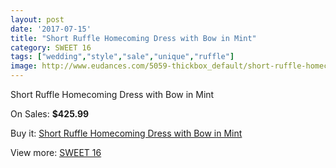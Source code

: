 ```yaml
---
layout: post
date: '2017-07-15'
title: "Short Ruffle Homecoming Dress with Bow in Mint"
category: SWEET 16
tags: ["wedding","style","sale","unique","ruffle"]
image: http://www.eudances.com/5059-thickbox_default/short-ruffle-homecoming-dress-with-bow-in-mint.jpg
---
```

Short Ruffle Homecoming Dress with Bow in Mint

On Sales: **$425.99**
<a href="https://www.eudances.com/en/sweet-16/1711-short-ruffle-homecoming-dress-with-bow-in-mint.html"><amp-img layout="responsive" width="600" height="600" src="//www.eudances.com/5059-thickbox_default/short-ruffle-homecoming-dress-with-bow-in-mint.jpg" alt="Short Ruffle Homecoming Dress with Bow in Mint 0" /></a>
<a href="https://www.eudances.com/en/sweet-16/1711-short-ruffle-homecoming-dress-with-bow-in-mint.html"><amp-img layout="responsive" width="600" height="600" src="//www.eudances.com/5061-thickbox_default/short-ruffle-homecoming-dress-with-bow-in-mint.jpg" alt="Short Ruffle Homecoming Dress with Bow in Mint 1" /></a>
<a href="https://www.eudances.com/en/sweet-16/1711-short-ruffle-homecoming-dress-with-bow-in-mint.html"><amp-img layout="responsive" width="600" height="600" src="//www.eudances.com/5060-thickbox_default/short-ruffle-homecoming-dress-with-bow-in-mint.jpg" alt="Short Ruffle Homecoming Dress with Bow in Mint 2" /></a>

Buy it: [Short Ruffle Homecoming Dress with Bow in Mint](https://www.eudances.com/en/sweet-16/1711-short-ruffle-homecoming-dress-with-bow-in-mint.html "Short Ruffle Homecoming Dress with Bow in Mint")

View more: [SWEET 16](https://www.eudances.com/en/18-sweet-16 "SWEET 16")